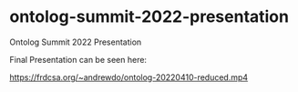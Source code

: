 # ontolog-summit-2022-presentation
Ontolog Summit 2022 Presentation

Final Presentation can be seen here:

https://frdcsa.org/~andrewdo/ontolog-20220410-reduced.mp4
